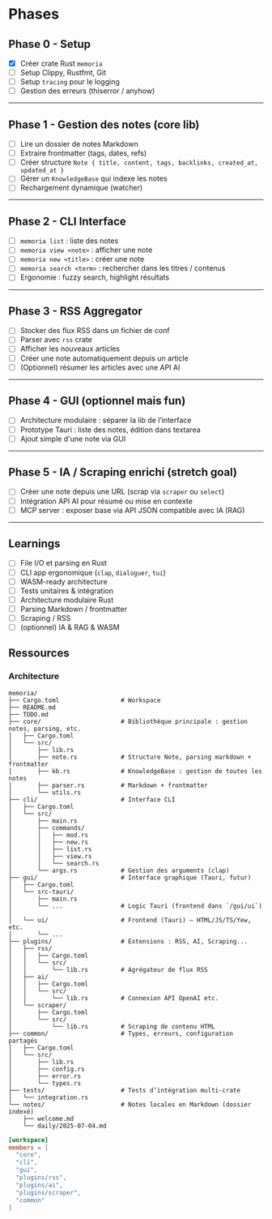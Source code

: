 # Phases

## Phase 0 - Setup

- [x] Créer crate Rust `memoria`
- [ ] Setup Clippy, Rustfmt, Git
- [ ] Setup `tracing` pour le logging
- [ ] Gestion des erreurs (thiserror / anyhow)

---

## Phase 1 - Gestion des notes (core lib)

- [ ] Lire un dossier de notes Markdown
- [ ] Extraire frontmatter (tags, dates, refs)
- [ ] Créer structure `Note { title, content, tags, backlinks, created_at, updated_at }`
- [ ] Gérer un `KnowledgeBase` qui indexe les notes
- [ ] Rechargement dynamique (watcher)

---

## Phase 2 - CLI Interface

- [ ] `memoria list` : liste des notes
- [ ] `memoria view <note>` : afficher une note
- [ ] `memoria new <title>` : créer une note
- [ ] `memoria search <term>` : rechercher dans les titres / contenus
- [ ] Ergonomie : fuzzy search, highlight résultats

---

## Phase 3 - RSS Aggregator

- [ ] Stocker des flux RSS dans un fichier de conf
- [ ] Parser avec `rss` crate
- [ ] Afficher les nouveaux articles
- [ ] Créer une note automatiquement depuis un article
- [ ] (Optionnel) résumer les articles avec une API AI

---

## Phase 4 - GUI (optionnel mais fun)

- [ ] Architecture modulaire : séparer la lib de l’interface
- [ ] Prototype Tauri : liste des notes, édition dans textarea
- [ ] Ajout simple d'une note via GUI

---

## Phase 5 - IA / Scraping enrichi (stretch goal)

- [ ] Créer une note depuis une URL (scrap via `scraper` ou `select`)
- [ ] Intégration API AI pour résumé ou mise en contexte
- [ ] MCP server : exposer base via API JSON compatible avec IA (RAG)

---

## Learnings

- [ ] File I/O et parsing en Rust
- [ ] CLI app ergonomique (`clap`, `dialoguer`, `tui`)
- [ ] WASM-ready architecture
- [ ] Tests unitaires & intégration
- [ ] Architecture modulaire Rust
- [ ] Parsing Markdown / frontmatter
- [ ] Scraping / RSS
- [ ] (optionnel) IA & RAG & WASM

## Ressources

### Architecture

```
memoria/
├── Cargo.toml                 # Workspace
├── README.md
├── TODO.md
├── core/                      # Bibliothèque principale : gestion notes, parsing, etc.
│   ├── Cargo.toml
│   └── src/
│       ├── lib.rs
│       ├── note.rs            # Structure Note, parsing markdown + frontmatter
│       ├── kb.rs              # KnowledgeBase : gestion de toutes les notes
│       ├── parser.rs          # Markdown + frontmatter
│       └── utils.rs
├── cli/                       # Interface CLI
│   ├── Cargo.toml
│   └── src/
│       ├── main.rs
│       ├── commands/
│       │   ├── mod.rs
│       │   ├── new.rs
│       │   ├── list.rs
│       │   ├── view.rs
│       │   └── search.rs
│       └── args.rs            # Gestion des arguments (clap)
├── gui/                       # Interface graphique (Tauri, futur)
│   ├── Cargo.toml
│   └── src-tauri/
│       ├── main.rs
│       └── ...                # Logic Tauri (frontend dans `/gui/ui`)
│
│   └── ui/                    # Frontend (Tauri) — HTML/JS/TS/Yew, etc.
│       └── ...                
├── plugins/                   # Extensions : RSS, AI, Scraping...
│   ├── rss/
│   │   ├── Cargo.toml
│   │   └── src/
│   │       └── lib.rs         # Agrégateur de flux RSS
│   ├── ai/
│   │   ├── Cargo.toml
│   │   └── src/
│   │       └── lib.rs         # Connexion API OpenAI etc.
│   └── scraper/
│       ├── Cargo.toml
│       └── src/
│           └── lib.rs         # Scraping de contenu HTML
├── common/                    # Types, erreurs, configuration partagés
│   ├── Cargo.toml
│   └── src/
│       ├── lib.rs
│       ├── config.rs
│       ├── error.rs
│       └── types.rs
├── tests/                     # Tests d’intégration multi-crate
│   └── integration.rs
└── notes/                     # Notes locales en Markdown (dossier indexé)
    ├── welcome.md
    └── daily/2025-07-04.md
```

```toml
[workspace]
members = [
  "core",
  "cli",
  "gui",
  "plugins/rss",
  "plugins/ai",
  "plugins/scraper",
  "common"
]
```